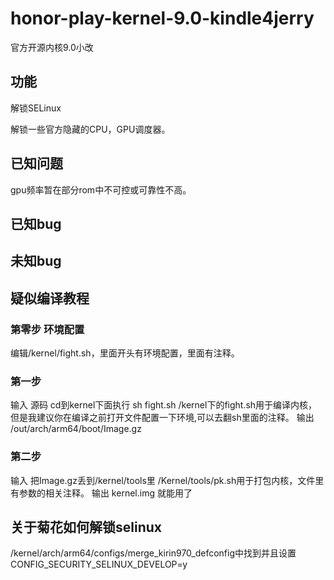 # honor-play-kernel-9.0-kindle4jerry
官方开源内核9.0小改
## 功能
解锁SELinux

解锁一些官方隐藏的CPU，GPU调度器。
## 已知问题
gpu频率暂在部分rom中不可控或可靠性不高。
## 已知bug
## 未知bug
## 疑似编译教程
### 第零步 环境配置
编辑/kernel/fight.sh，里面开头有环境配置，里面有注释。
### 第一步
输入 源码
cd到kernel下面执行 sh fight.sh
/kernel下的fight.sh用于编译内核，但是我建议你在编译之前打开文件配置一下环境,可以去翻sh里面的注释。
输出 /out/arch/arm64/boot/Image.gz
### 第二步
输入 把Image.gz丢到/kernel/tools里
/Kernel/tools/pk.sh用于打包内核，文件里有参数的相关注释。
输出 kernel.img 就能用了
## 关于菊花如何解锁selinux
/kernel/arch/arm64/configs/merge_kirin970_defconfig中找到并且设置CONFIG_SECURITY_SELINUX_DEVELOP=y
